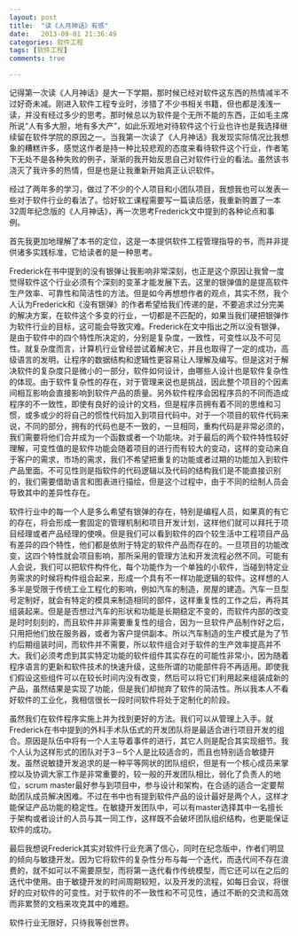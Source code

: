 ```yaml
---
layout: post
title:  "读《人月神话》有感"
date:   2013-09-01 21:36:49
categories: 软件工程
tags: [软件工程]
comments: true      

---
```

记得第一次读《人月神话》是大一下学期，那时候已经对软件这东西的热情减半不过好奇未减。刚进入软件工程专业时，涉猎了不少书相关书籍，但也都是浅浅一读，并没有经过多少的思考。那时候总以为软件是个无所不能的东西，正如毛主席所说“人有多大胆，地有多大产”，如此乐观地对待软件这个行业也许也是我选择继续留在软件学院的原因之一。当我第一次读了《人月神话》我发现实际情况比我想象的糟糕许多，感觉这作者是持一种比较悲观的态度来看待软件这个行业，作者笔下无处不是各种失败的例子，渐渐的我开始反思自己对软件行业的看法。虽然该书浇灭了我许多的热情，但是也是让我重新开始真正认识软件。

经过了两年多的学习，做过了不少的个人项目和小团队项目，我想我也可以发表一些对于软件行业的看法了。恰好软工课程需要写一篇读后感，我重新购置了一本32周年纪念版的《人月神话》，再一次思考Frederick文中提到的各种论点和事例。

首先我更加地理解了本书的定位，这是一本提供软件工程管理指导的书，而并非提供诸多实践标准，它给读者的是一种思考。

Frederick在书中提到的没有银弹让我影响非常深刻，也正是这个原因让我曾一度觉得软件这个行业必须有个深刻的变革才能发展下去。这里的银弹值的是提高软件生产效率、可靠性和简洁性的方法。但是如今再想想作者的观点，其实不然，我个人认为Frederick和《没有银弹》的作者希望给我们传递的是，不要追求过分完美的解决方案，在软件这个多变的行业，一切都是不匹配的，如果当我们硬把银弹作为软件行业的目标，这可能会导致灾难。Frederick在文中指出之所以没有银弹，是由于软件中的四个特性所决定的，分别是复杂度，一致性，可变性以及不可见性。就复杂度而言，计算机行业曾经尝试着解决它，并且也取得了一定的成功，高级语言的发明，让程序的数据结构和逻辑性更容易让人理解及编写。但是这对于解决软件的复杂度只是微小的一部分，软件如何设计，由哪些人设计也是软件复杂性的体现。由于软件复杂性的存在，对于管理来说也是挑战，因此整个项目的个因素间相互影响会直接影响到软件产品的质量。另外软件程序会因程序员的不同而造成程序的不一致性，即使有良好的设计的文档，但是程序员拥有着不同的思维和习惯，或多或少的将自己的惯性代码加入到项目代码中。对于一个项目的软件代码来说，不同的部分，拥有的代码也是不一致的，一旦相同，重构代码是非常必须的，我们需要将他们合并成为一个函数或者一个功能块。对于最后的两个软件特性较好理解，可变性值的是软件功能会随着项目的进行而有较大的变动，这样的变动来自于客户的需求，市场的需求，我们不希望把重复的功能或者过期的功能加入到软件产品里面。不可见性则是指软件的代码逻辑以及代码的结构我们是不能直接识别的，我们需要借助语言和图表进行描绘，但是这个过程中，由于不同的绘制人员会导致其中的差异性存在。

软件行业中的每一个人是多么希望有银弹的存在，特别是编程人员，如果真的有它的存在，将会形成一套固定的管理机制和项目开发计划，这样他们就可以拜托于项目经理或者产品经理的使唤。但是我们可以看到软件的四个较生活中工程项目产品有差异的四个特性，他们都是依附于特定的软件产品而存在的。一旦项目的功能改变，这四个特性就会项目影响，那所采用的管理方法和开发流程必然不同。可能有人会说，我们可以把软件构件化，每个功能作为一个单独的小软件，当碰到特定业务需求的时候将构件组合起来，形成一个具有不一样功能逻辑的软件。这样想的人多半是受限于传统工业工程化的影响，例如汽车的制造，房屋的建造。汽车一旦型号定制好，就会有特定的模具来制造相同的部件，这样重复性的工作之后，再将其组装起来。但是是否想过汽车的形状和功能是长期稳定不变的，而软件内部的改变是时时刻刻的，而且软件并非需要重复性的组合，因为一旦软件产品制作好之后，只用把他们放在服务器，或者为客户提供副本。所以汽车制造的生产模式是为了节约后期组装时间，而软件并不需要，所以软件组合对于软件的生产效率提高并不大。我们必须考虑到其实特定功能的软件组件其实存在的可能性非常小，因为随着程序语言的更新和软件技术的快速升级，这些所谓的功能部件将不再适用。即使我们假设这些组件可以在较长时间内没有改变，然后可以将它们利用起来组装成新的产品，虽然结果是实现了功能，但是我们却抛弃了软件的简洁性。所以我本人不看好软件的工业化，我相信很长一段时间软件将处于定制化的阶段。

虽然我们在软件程序实施上并为找到更好的方法。我们可以从管理上入手。就Frederick在书中提到的外科手术队伍式的开发团队将是最适合进行项目开发的组合。原因是队伍中将有一个人主导着事件的进行，其它人则是配合其实现细节。我个人认为这样形式的团队对于3－5个人是比较适合的，而且也特别适合敏捷开发。虽然说敏捷开发追求的是一种平等网状的团队组织，但是有一个核心成员来掌控以及协调大家工作是非常重要的，较一般的开发团队相比，弱化了负责人的地位，scrum master最好参与到项目中，参与设计和架构，在合适的适合一定要帮助团队成员解决困难。不过在书中也有提到软件产品的设计最好是两个人，这样才能保证产品功能的稳定性。在敏捷开发团队中，可以有master选择其中一名擅长于架构或者设计的人员与其一同工作，这样既不会破坏团队组织结构，也更能保证软件的成功。

最后我想说Frederick其实对软件行业充满了信心，同时在纪念版中，作者们明显的倾向与敏捷开发。因为它将软件的复杂性分布与每一个迭代，而迭代间不存在浪费的，就不如可以不需要原型，而将第一迭代看作传统模型，而它还可以在之后的迭代中使用。由于敏捷开发的时间周期较短，以及开发的流程，如每日会议，将很好的应对软件的可变性。对于软件的不一致性和不可见性，通过不断的交流和高效而非累赘的文档来攻克其中的难题。

软件行业无限好，只待我等创世界。
